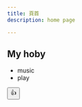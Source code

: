 ```yaml
---
title: 頁首
description: home page

---
```

## My hoby

- music
- play

<form action="https://rmilab.nkust.edu.tw/api/addone" method="post">
      <input type="hidden" name="byuser" value="116685192618566869255">
      <input type="hidden" name="touser" value="116685192618566869255">
      <input type="submit" class="btn-outline-primary" value="👍">
    </form>



